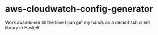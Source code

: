 # aws-cloudwatch-config-generator

Work abandoned till the time I can get my hands on a decent ssh client library in Haskell
